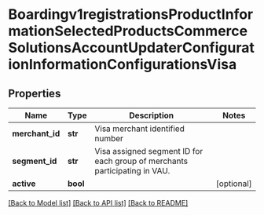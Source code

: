 # Boardingv1registrationsProductInformationSelectedProductsCommerceSolutionsAccountUpdaterConfigurationInformationConfigurationsVisa

## Properties
Name | Type | Description | Notes
------------ | ------------- | ------------- | -------------
**merchant_id** | **str** | Visa merchant identified number | 
**segment_id** | **str** | Visa assigned segment ID for each group of merchants participating in VAU. | 
**active** | **bool** |  | [optional] 

[[Back to Model list]](../README.md#documentation-for-models) [[Back to API list]](../README.md#documentation-for-api-endpoints) [[Back to README]](../README.md)


